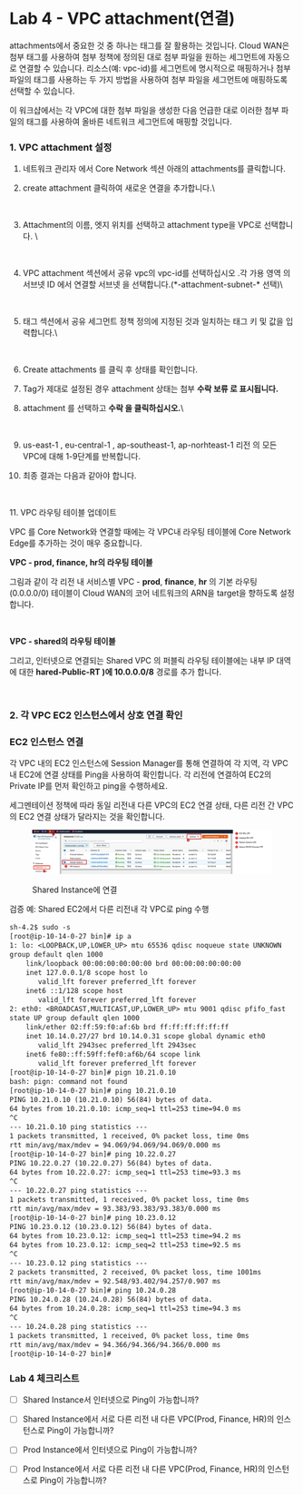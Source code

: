 # Lab 4 - VPC attachment(연결)

attachments에서 중요한 것 중 하나는 태그를 잘 활용하는 것입니다. Cloud WAN은 첨부 태그를 사용하여 첨부 정책에 정의된 대로 첨부 파일을 원하는 세그먼트에 자동으로 연결할 수 있습니다. 리소스(예: vpc-id)를 세그먼트에 명시적으로 매핑하거나 첨부 파일의 태그를 사용하는 두 가지 방법을 사용하여 첨부 파일을 세그먼트에 매핑하도록 선택할 수 있습니다.&#x20;

이 워크샵에서는 각 VPC에 대한 첨부 파일을 생성한 다음 언급한 대로 이러한 첨부 파일의 태그를 사용하여 올바른 네트워크 세그먼트에 매핑할 것입니다.

### **1. VPC** attachment 설정

1. 네트워크 관리자 에서 Core Network 섹션 아래의 attachments를 클릭합니다.
2.  create attachment 클릭하여 새로운 연결을 추가합니다.\


    <figure><img src="https://static.us-east-1.prod.workshops.aws/public/bbadbd28-7122-44c1-b93d-2e5167ff0867/static/19.png" alt=""><figcaption></figcaption></figure>
3.  Attachment의 이름, 엣지 위치를 선택하고 attachment type을 VPC로 선택합니다. \


    <figure><img src="https://static.us-east-1.prod.workshops.aws/public/bbadbd28-7122-44c1-b93d-2e5167ff0867/static/20.png" alt=""><figcaption></figcaption></figure>
4.  VPC attachment 섹션에서 공유 vpc의 vpc-id를 선택하십시오 .각 가용 영역 의 서브넷 ID 에서 연결할 서브넷 을 선택합니다.(\*-attachment-subnet-\* 선택)\


    <figure><img src="https://static.us-east-1.prod.workshops.aws/public/bbadbd28-7122-44c1-b93d-2e5167ff0867/static/21.png" alt=""><figcaption></figcaption></figure>
5.  태그 섹션에서 공유 세그먼트 정책 정의에 지정된 것과 일치하는 태그 키 및 값을 입력합니다.\


    <figure><img src="https://static.us-east-1.prod.workshops.aws/public/bbadbd28-7122-44c1-b93d-2e5167ff0867/static/22.png" alt=""><figcaption></figcaption></figure>
6. Create attachments 를 클릭 후 상태를 확인합니다.
7. Tag가 제대로 설정된 경우 attachment 상태는 첨부 **수락 보류 로 표시됩니다.**
8.  attachment 를 선택하고 **수락 을 클릭하십시오.**\


    <figure><img src="https://static.us-east-1.prod.workshops.aws/public/bbadbd28-7122-44c1-b93d-2e5167ff0867/static/23.png" alt=""><figcaption></figcaption></figure>
9. us-east-1 , eu-central-1 , ap-southeast-1, ap-norhteast-1 리전 의 모든 VPC에 대해 1-9단계를 반복합니다.
10. 최종 결과는 다음과 같아야 합니다.



    <figure><img src="https://static.us-east-1.prod.workshops.aws/public/bbadbd28-7122-44c1-b93d-2e5167ff0867/static/25.png" alt=""><figcaption></figcaption></figure>

11\. VPC 라우팅 테이블 업데이트&#x20;

VPC 를 Core Network와 연결할 때에는 각 VPC내 라우팅 테이블에 Core Network Edge를 추가하는 것이 매우 중요합니다.&#x20;

**VPC - prod, finance, hr의 라우팅 테이블**&#x20;

그림과 같이 각 리전 내 서비스별 VPC - **prod**, **finance**, **hr** 의 기본 라우팅(0.0.0.0/0) 테이블이 Cloud WAN의 코어 네트워크의 ARN을 target을 향하도록 설정합니다.&#x20;

<figure><img src="https://static.us-east-1.prod.workshops.aws/public/bbadbd28-7122-44c1-b93d-2e5167ff0867/static/26.png" alt=""><figcaption></figcaption></figure>

**VPC - shared의 라우팅 테이블**&#x20;

그리고, 인터넷으로 연결되는 Shared VPC 의 퍼블릭 라우팅 테이블에는 내부 IP 대역에 대한 **hared-Public-RT )에 10.0.0.0/8** 경로를 추가 합니다.

<figure><img src="https://static.us-east-1.prod.workshops.aws/public/bbadbd28-7122-44c1-b93d-2e5167ff0867/static/53.png" alt=""><figcaption></figcaption></figure>



### **2. 각 VPC EC2 인스턴스에서 상호 연결 확인**&#x20;

### EC2 인스턴스 연결&#x20;

각 VPC 내의 EC2 인스턴스에 Session Manager를 통해 연결하여 각 지역, 각 VPC내 EC2에 연결 상태를 Ping을 사용하여 확인합니다. 각 리전에 연결하여 EC2의 Private IP를 먼저 확인하고 ping을 수행하세요.&#x20;

세그멘테이션 정책에 따라 동일 리전내 다른 VPC의 EC2 연결 상태, 다른 리전 간 VPC의 EC2 연결 상태가 달라지는 것을 확인합니다.&#x20;

<figure><img src="../.gitbook/assets/image (29).png" alt=""><figcaption><p>Shared Instance에 연결 </p></figcaption></figure>



검증 예: Shared EC2에서 다른 리전내 각 VPC로 ping 수행

```
sh-4.2$ sudo -s
[root@ip-10-14-0-27 bin]# ip a
1: lo: <LOOPBACK,UP,LOWER_UP> mtu 65536 qdisc noqueue state UNKNOWN group default qlen 1000
    link/loopback 00:00:00:00:00:00 brd 00:00:00:00:00:00
    inet 127.0.0.1/8 scope host lo
       valid_lft forever preferred_lft forever
    inet6 ::1/128 scope host
       valid_lft forever preferred_lft forever
2: eth0: <BROADCAST,MULTICAST,UP,LOWER_UP> mtu 9001 qdisc pfifo_fast state UP group default qlen 1000
    link/ether 02:ff:59:f0:af:6b brd ff:ff:ff:ff:ff:ff
    inet 10.14.0.27/27 brd 10.14.0.31 scope global dynamic eth0
       valid_lft 2943sec preferred_lft 2943sec
    inet6 fe80::ff:59ff:fef0:af6b/64 scope link
       valid_lft forever preferred_lft forever
[root@ip-10-14-0-27 bin]# pign 10.21.0.10
bash: pign: command not found
[root@ip-10-14-0-27 bin]# ping 10.21.0.10
PING 10.21.0.10 (10.21.0.10) 56(84) bytes of data.
64 bytes from 10.21.0.10: icmp_seq=1 ttl=253 time=94.0 ms
^C
--- 10.21.0.10 ping statistics ---
1 packets transmitted, 1 received, 0% packet loss, time 0ms
rtt min/avg/max/mdev = 94.069/94.069/94.069/0.000 ms
[root@ip-10-14-0-27 bin]# ping 10.22.0.27
PING 10.22.0.27 (10.22.0.27) 56(84) bytes of data.
64 bytes from 10.22.0.27: icmp_seq=1 ttl=253 time=93.3 ms
^C
--- 10.22.0.27 ping statistics ---
1 packets transmitted, 1 received, 0% packet loss, time 0ms
rtt min/avg/max/mdev = 93.383/93.383/93.383/0.000 ms
[root@ip-10-14-0-27 bin]# ping 10.23.0.12
PING 10.23.0.12 (10.23.0.12) 56(84) bytes of data.
64 bytes from 10.23.0.12: icmp_seq=1 ttl=253 time=94.2 ms
64 bytes from 10.23.0.12: icmp_seq=2 ttl=253 time=92.5 ms
^C
--- 10.23.0.12 ping statistics ---
2 packets transmitted, 2 received, 0% packet loss, time 1001ms
rtt min/avg/max/mdev = 92.548/93.402/94.257/0.907 ms
[root@ip-10-14-0-27 bin]# ping 10.24.0.28
PING 10.24.0.28 (10.24.0.28) 56(84) bytes of data.
64 bytes from 10.24.0.28: icmp_seq=1 ttl=253 time=94.3 ms
^C
--- 10.24.0.28 ping statistics ---
1 packets transmitted, 1 received, 0% packet loss, time 0ms
rtt min/avg/max/mdev = 94.366/94.366/94.366/0.000 ms
[root@ip-10-14-0-27 bin]#
```

### Lab 4 체크리스트

* [ ] Shared Instance서 인터넷으로 Ping이 가능합니까?
* [ ] Shared Instance에서 서로 다른 리전 내 다른 VPC(Prod, Finance, HR)의 인스턴스로 Ping이 가능합니까?
* [ ] Prod Instance에서 인터넷으로 Ping이 가능합니까?
* [ ] Prod Instance에서 서로 다른 리전 내 다른 VPC(Prod, Finance, HR)의 인스턴스로 Ping이 가능합니까?




